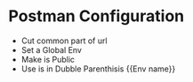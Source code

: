 # Postman Configuration
- Cut common part of url
- Set a Global Env 
- Make is Public
- Use is in Dubble Parenthisis {{Env name}}